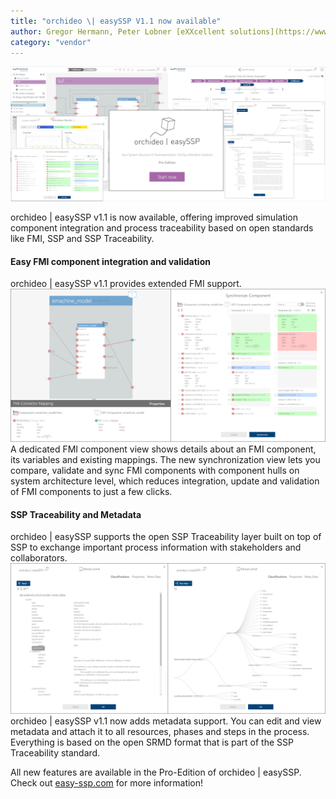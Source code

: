 ```yaml
---
title: "orchideo \| easySSP V1.1 now available"
author: Gregor Hermann, Peter Lobner [eXXcellent solutions](https://www.exxcellent.de/)
category: "vendor"
---
```

![alt text](easySSP-newsletter.png 'orchideo easySSP v1.1 released.')

orchideo \| easySSP v1.1 is now available, offering improved simulation component integration and process traceability based on open standards like FMI, SSP and SSP Traceability.

#### Easy FMI component integration and validation
orchideo \| easySSP v1.1 provides extended FMI support.
![alt text](fmi-integration.png 'Improved FMI support in orchideo | easySSP v1.1.')
A dedicated FMI component view shows details about an FMI component, its variables and existing mappings.
The new synchronization view lets you compare, validate and sync FMI components with component hulls on system architecture level, which reduces integration, update and validation of FMI components to just a few clicks.


#### SSP Traceability and Metadata
orchideo \| easySSP supports the open SSP Traceability layer built on top of SSP to exchange important process information with stakeholders and collaborators.
![alt text](metadata-support.png 'Metadata support in orchideo | easySSP v1.1')
orchideo \| easySSP v1.1 now adds metadata support. You can edit and view metadata and attach it to all resources, phases and steps in the process. Everything is based on the open SRMD format that is part of the SSP Traceability standard. 


All new features are available in the Pro-Edition of orchideo \| easySSP. Check out [easy-ssp.com](https://easy-ssp.com) for more information!
